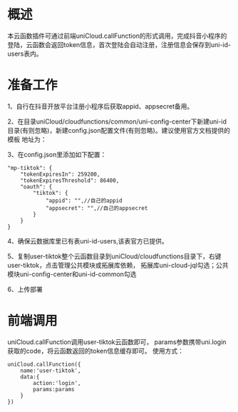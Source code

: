 # 概述

本云函数插件可通过前端uniCloud.callFunction的形式调用，完成抖音小程序的登陆，云函数会返回token信息，首次登陆会自动注册，注册信息会保存到uni-id-users表内。

# 准备工作

1、自行在抖音开放平台注册小程序后获取appid、appsecret备用。

2、在目录uniCloud/cloudfunctions/common/uni-config-center下新建uni-id目录(有则忽略)，新建config.json配置文件(有则忽略)。建议使用官方文档提供的模板
   地址为：[](https://uniapp.dcloud.net.cn/uniCloud/uni-id-summary.html#config)
   
3、在config.json里添加如下配置：

	"mp-tiktok": {
		"tokenExpiresIn": 259200,
		"tokenExpiresThreshold": 86400,
		"oauth": {
			"tiktok": {
				"appid": "",//自己的appid
				"appsecret": "",//自己的appsecret
			}
		}
	}
	
4、确保云数据库里已有表uni-id-users,该表官方已提供。

5、复制user-tiktok整个云函数目录到uniCloud/cloudfunctions目录下，右键user-tiktok，点击管理公共模块或拓展库依赖，
   拓展库uni-cloud-jql勾选；公共模块uni-config-center和uni-id-common勾选

6、上传部署

# 前端调用
uniCloud.callFunction调用user-tiktok云函数即可， params参数携带uni.login获取的code，将云函数返回的token信息缓存即可。
使用方式：

	uniCloud.callFunction({
		name:'user-tiktok',
		data:{
			action:'login',
			params:params
		}
	})